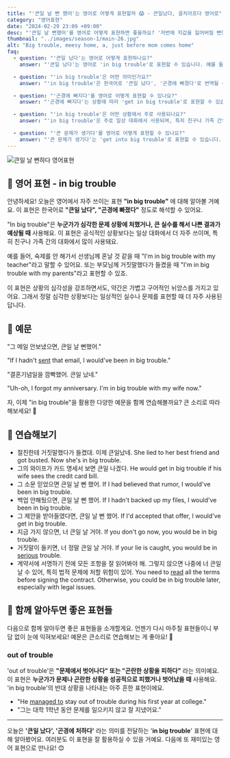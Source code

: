 ```yaml
---
title: "'큰일 날 뻔 했어'는 영어로 어떻게 표현할까 😱 - 큰일났다, 골치아프다 영어로"
category: "영어표현"
date: "2024-02-29 23:09 +09:00"
desc: "'큰일 날 뻔했어'를 영어로 어떻게 표현하면 좋을까요? '저번에 지갑을 잃어버릴 뻔했어, 큰일 날 뻔했지', '시험에 늦을 뻔했어, 정말 큰일 날 뻔했어' 등을 영어로 표현하는 법을 배워봅시다. 다양한 예문을 통해서 연습하고 본인의 표현으로 만들어 보세요."
thumbnail: "../images/season-1/main-26.jpg"
alt: "Big trouble, meesy home, a, just before mom comes home"
faq:
  - question: "'큰일 났다'는 영어로 어떻게 표현하나요?"
    answer: "'큰일 났다'는 영어로 'in big trouble'로 표현할 수 있습니다. 예를 들어, 'I'm in big trouble with my parents'는 '부모님께 큰일 났어'라는 의미입니다."

  - question: "'in big trouble'은 어떤 의미인가요?"
    answer: "'in big trouble'은 한국어로 '큰일 났다', '곤경에 빠졌다'로 번역될 수 있습니다. 심각한 문제 상황에 처했거나 큰 실수를 해서 나쁜 결과가 예상될 때 사용합니다."

  - question: "'곤경에 빠지다'를 영어로 어떻게 표현할 수 있나요?"
    answer: "'곤경에 빠지다'는 상황에 따라 'get in big trouble'로 표현할 수 있습니다. 예를 들어, '그 실수 때문에 곤경에 빠졌어'는 'I got in big trouble because of that mistake'로 말할 수 있습니다."

  - question: "'in big trouble'은 어떤 상황에서 주로 사용되나요?"
    answer: "'in big trouble'은 주로 일상 대화에서 사용되며, 특히 친구나 가족 간의 대화에서 많이 쓰입니다. 공식적인 상황보다는 비교적 가벼운 실수나 문제를 표현할 때 자주 사용됩니다."

  - question: "'큰 문제가 생기다'를 영어로 어떻게 표현할 수 있나요?"
    answer: "'큰 문제가 생기다'는 'get into big trouble'로 표현할 수 있습니다. 예를 들어, 'If we don't finish this project on time, we'll get into big trouble'은 '이 프로젝트를 제시간에 끝내지 못하면 큰 문제가 생길 거야'라는 의미입니다."
---
```


![큰일 날 뻔하다 영어표현](../images/season-1/main-26.jpg)

## 🌟 영어 표현 - in big trouble

안녕하세요! 오늘은 영어에서 자주 쓰이는 표현 **"in big trouble"** 에 대해 알아볼 거예요. 이 표현은 한국어로 **"큰일 났다", "곤경에 빠졌다"** 정도로 해석할 수 있어요.

"In big trouble"은 **누군가가 심각한 문제 상황에 처했거나, 큰 실수를 해서 나쁜 결과가 예상될 때** 사용해요. 이 표현은 공식적인 상황보다는 일상 대화에서 더 자주 쓰이며, 특히 친구나 가족 간의 대화에서 많이 사용돼요.

예를 들어, 숙제를 안 해가서 선생님께 혼날 것 같을 때 "I'm in big trouble with my teacher"라고 말할 수 있어요. 또는 부모님께 거짓말했다가 들켰을 때 "I'm in big trouble with my parents"라고 표현할 수 있죠.

이 표현은 상황의 심각성을 강조하면서도, 약간은 가볍고 구어적인 뉘앙스를 가지고 있어요. 그래서 정말 심각한 상황보다는 일상적인 실수나 문제를 표현할 때 더 자주 사용된답니다.

## 📖 예문

"그 메일 안보냈으면, 큰일 날 뻔했어."

"If I hadn't <a href="/blog/in-english/292.send/">sent</a> that email, I would've been in big trouble."

"결혼기념일을 깜빡했어. 큰일 났네."

"Uh-oh, I forgot my anniversary. I'm in big trouble with my wife now."

자, 이제 "in big trouble"을 활용한 다양한 예문을 함께 연습해볼까요? 큰 소리로 따라 해보세요! 🚀

## 💬 연습해보기

<ul data-interactive-list>
  <li data-interactive-item>
    <span data-toggler>절친한테 거짓말했다가 들켰대. 이제 큰일났네.</span>
    <span data-answer>She lied to her best friend and got busted. Now she's in big trouble.</span>
  </li>
  <li data-interactive-item>
    <span data-toggler>그의 와이프가 카드 명세서 보면 큰일 나겠다.</span>
    <span data-answer>He would get in big trouble if his wife sees the credit card bill.</span>
  </li>
  <li data-interactive-item>
    <span data-toggler>그 소문 믿었으면 큰일 날 뻔 했어.</span>
    <span data-answer>If I had believed that rumor, I would've been in big trouble.</span>
  </li>
  <li data-interactive-item>
    <span data-toggler>백업 안해뒀으면, 큰일 날 뻔 했어.</span>
    <span data-answer>If I hadn't backed up my files, I would've been in big trouble.</span>
  </li>
  <li data-interactive-item>
    <span data-toggler>그 제안을 받아들였다면, 큰일 날 뻔 했어.</span>
    <span data-answer>If I'd accepted that offer, I would've get in big trouble.</span>
  </li>
  <li data-interactive-item>
    <span data-toggler>지금 가지 않으면, 너 큰일 날 거야.</span>
    <span data-answer>If you don't go now, you would be in big trouble.</span>
  </li>
  <li data-interactive-item>
    <span data-toggler>거짓말이 들키면, 너 정말 큰일 날 거야.</span>
    <span data-answer>If your lie is caught, you would be in <a href="/blog/in-english/146.serious/">serious</a> trouble.</span>
  </li>
  <li data-interactive-item>
    <span data-toggler>계약서에 서명하기 전에 모든 조항을 잘 읽어봐야 해. 그렇지 않으면 나중에 너 큰일 날 수 있어, 특히 법적 문제에 처할 위험이 있어.</span>
    <span data-answer>You need to <a href="/blog/in-english/436.read/">read</a> all the terms before signing the contract. Otherwise, you could be in big trouble later, especially with legal issues.</span>
  </li>
</ul>

## 🤝 함께 알아두면 좋은 표현들

다음으로 함께 알아두면 좋은 표현들을 소개할게요. 언젠가 다시 마주칠 표현들이니 부담 없이 눈에 익혀보세요! 예문은 큰소리로 연습해보는 게 좋아요! 🎤

### out of trouble

'out of trouble'은 **"문제에서 벗어나다" 또는 "곤란한 상황을 피하다"** 라는 의미예요. 이 표현은 **누군가가 문제나 곤란한 상황을 성공적으로 피했거나 벗어났을 때** 사용해요. 'in big trouble'의 반대 상황을 나타내는 아주 흔한 표현이에요.

- "He [managed to](/blog/in-english/175.manage-to/) stay out of trouble during his first year at college."
- "그는 대학 1학년 동안 문제를 일으키지 않고 잘 지냈어요."

---

오늘은 **'큰일 났다', '곤경에 처하다'** 라는 의미를 전달하는 '**in big trouble**' 표현에 대해 알아봤어요. 여러분도 이 표현을 잘 활용하실 수 있을 거예요. 다음에 또 재미있는 영어 표현으로 만나요! 😊
